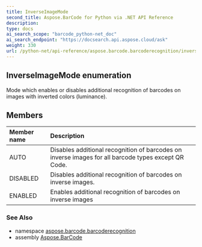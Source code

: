 ```yaml
---
title: InverseImageMode
second_title: Aspose.BarCode for Python via .NET API Reference
description: 
type: docs
ai_search_scope: "barcode_python-net_doc"
ai_search_endpoint: "https://docsearch.api.aspose.cloud/ask"
weight: 330
url: /python-net/api-reference/aspose.barcode.barcoderecognition/inverseimagemode/
---
```


## InverseImageMode enumeration

Mode which enables or disables additional recognition of barcodes on images with inverted colors (luminance).

## Members
| Member name | Description |
| :- | :- |
|AUTO|Disables additional recognition of barcodes on inverse images for all barcode types except QR Code.|
|DISABLED|Disables additional recognition of barcodes on inverse images.|
|ENABLED|Enables additional recognition of barcodes on inverse images|

### See Also

* namespace [aspose.barcode.barcoderecognition](/barcode/python-net/api-reference/aspose.barcode.barcoderecognition/)
* assembly [Aspose.BarCode](/barcode/python-net/api-reference/)

